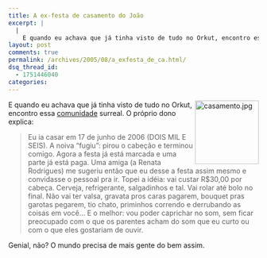 ```yaml
---
title: A ex-festa de casamento do João
excerpt: |
  |
    E quando eu achava que já tinha visto de tudo no Orkut, encontro essa comunidade surreal. O próprio dono explica: Eu ia casar em 17 de junho de 2006 (DOIS MIL E SEIS). A noiva "fugiu": pirou o cabeção e...
layout: post
comments: true
permalink: /archives/2005/08/a_exfesta_de_ca.html/
dsq_thread_id:
  - 1751446040
categories:
---
```

<img title="casamento.jpg" src="//chester.me/archives/img/casamento.jpg" width="128" height="128" align="right" style="border-left:1px" />E quando eu achava que já tinha visto de tudo no Orkut, encontro essa [comunidade][1] surreal. O próprio dono explica:

> Eu ia casar em 17 de junho de 2006 (DOIS MIL E SEIS).
> A noiva &#8220;fugiu&#8221;: pirou o cabeção e terminou comigo.
> Agora a festa já está marcada e uma parte já está paga.
> Uma amiga (a Renata Rodrigues) me sugeriu então que eu desse a festa assim mesmo e convidasse o pessoal pra ir.
> Topei a idéia: vai custar R$30,00 por cabeça. Cerveja, refrigerante, salgadinhos e tal. Vai rolar até bolo no final.
> Não vai ter valsa, gravata pros caras pagarem, bouquet pras garotas pegarem, tio chato, priminhos correndo e derrubando as coisas em você&#8230;
> E o melhor: vou poder caprichar no som, sem ficar preocupado com o que os parentes acham do som que eu curto ou com o que eles gostariam de ouvir.

Genial, não? O mundo precisa de mais gente do bem assim.

 [1]: http://www.orkut.com/Community.aspx?cmm=2476983
